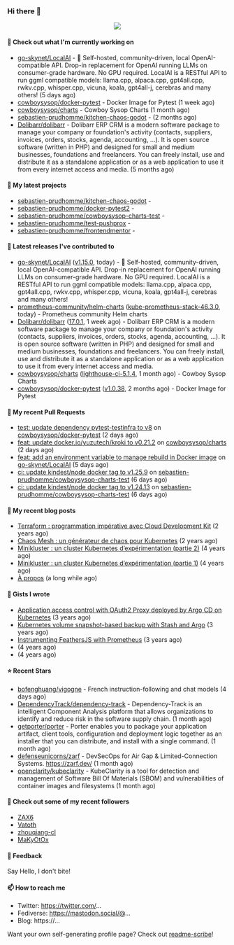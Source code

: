 ### Hi there 👋

<p align="center"><img src="https://github-readme-stats.vercel.app/api?username=sebastien-prudhomme&show_icons=true&locale=en"/></p>

#### 👷 Check out what I'm currently working on

- [go-skynet/LocalAI](https://github.com/go-skynet/LocalAI) - :robot: Self-hosted, community-driven, local OpenAI-compatible API. Drop-in replacement for OpenAI running LLMs on consumer-grade hardware. No GPU required. LocalAI is a RESTful API to run ggml compatible models: llama.cpp, alpaca.cpp, gpt4all.cpp, rwkv.cpp, whisper.cpp, vicuna, koala, gpt4all-j, cerebras and many others! (5 days ago)
- [cowboysysop/docker-pytest](https://github.com/cowboysysop/docker-pytest) - Docker Image for Pytest (1 week ago)
- [cowboysysop/charts](https://github.com/cowboysysop/charts) - Cowboy Sysop Charts (1 month ago)
- [sebastien-prudhomme/kitchen-chaos-godot](https://github.com/sebastien-prudhomme/kitchen-chaos-godot) -  (2 months ago)
- [Dolibarr/dolibarr](https://github.com/Dolibarr/dolibarr) - Dolibarr ERP CRM is a modern software package to manage your company or foundation&#39;s activity (contacts, suppliers, invoices, orders, stocks, agenda, accounting, ...). It is open source software (written in PHP) and designed for small and medium businesses, foundations and freelancers. You can freely install, use and distribute it as a standalone application or as a web application to use it from every internet access and media. (5 months ago)

#### 🌱 My latest projects

- [sebastien-prudhomme/kitchen-chaos-godot](https://github.com/sebastien-prudhomme/kitchen-chaos-godot) - 
- [sebastien-prudhomme/docker-pytest2](https://github.com/sebastien-prudhomme/docker-pytest2) - 
- [sebastien-prudhomme/cowboysysop-charts-test](https://github.com/sebastien-prudhomme/cowboysysop-charts-test) - 
- [sebastien-prudhomme/test-pushprox](https://github.com/sebastien-prudhomme/test-pushprox) - 
- [sebastien-prudhomme/frontendmentor](https://github.com/sebastien-prudhomme/frontendmentor) - 

#### 🔭 Latest releases I've contributed to

- [go-skynet/LocalAI](https://github.com/go-skynet/LocalAI) ([v1.15.0](https://github.com/go-skynet/LocalAI/releases/tag/v1.15.0), today) - :robot: Self-hosted, community-driven, local OpenAI-compatible API. Drop-in replacement for OpenAI running LLMs on consumer-grade hardware. No GPU required. LocalAI is a RESTful API to run ggml compatible models: llama.cpp, alpaca.cpp, gpt4all.cpp, rwkv.cpp, whisper.cpp, vicuna, koala, gpt4all-j, cerebras and many others!
- [prometheus-community/helm-charts](https://github.com/prometheus-community/helm-charts) ([kube-prometheus-stack-46.3.0](https://github.com/prometheus-community/helm-charts/releases/tag/kube-prometheus-stack-46.3.0), today) - Prometheus community Helm charts
- [Dolibarr/dolibarr](https://github.com/Dolibarr/dolibarr) ([17.0.1](https://github.com/Dolibarr/dolibarr/releases/tag/17.0.1), 1 week ago) - Dolibarr ERP CRM is a modern software package to manage your company or foundation&#39;s activity (contacts, suppliers, invoices, orders, stocks, agenda, accounting, ...). It is open source software (written in PHP) and designed for small and medium businesses, foundations and freelancers. You can freely install, use and distribute it as a standalone application or as a web application to use it from every internet access and media.
- [cowboysysop/charts](https://github.com/cowboysysop/charts) ([lighthouse-ci-5.1.4](https://github.com/cowboysysop/charts/releases/tag/lighthouse-ci-5.1.4), 1 month ago) - Cowboy Sysop Charts
- [cowboysysop/docker-pytest](https://github.com/cowboysysop/docker-pytest) ([v1.0.38](https://github.com/cowboysysop/docker-pytest/releases/tag/v1.0.38), 2 months ago) - Docker Image for Pytest

#### 🔨 My recent Pull Requests

- [test: update dependency pytest-testinfra to v8](https://github.com/cowboysysop/docker-pytest/pull/329) on [cowboysysop/docker-pytest](https://github.com/cowboysysop/docker-pytest) (2 days ago)
- [feat: update docker.io/yuzutech/kroki to v0.21.2](https://github.com/cowboysysop/charts/pull/440) on [cowboysysop/charts](https://github.com/cowboysysop/charts) (2 days ago)
- [feat: add an environment variable to manage rebuild in Docker image](https://github.com/go-skynet/LocalAI/pull/290) on [go-skynet/LocalAI](https://github.com/go-skynet/LocalAI) (5 days ago)
- [ci: update kindest/node docker tag to v1.25.9](https://github.com/sebastien-prudhomme/cowboysysop-charts-test/pull/84) on [sebastien-prudhomme/cowboysysop-charts-test](https://github.com/sebastien-prudhomme/cowboysysop-charts-test) (6 days ago)
- [ci: update kindest/node docker tag to v1.24.13](https://github.com/sebastien-prudhomme/cowboysysop-charts-test/pull/83) on [sebastien-prudhomme/cowboysysop-charts-test](https://github.com/sebastien-prudhomme/cowboysysop-charts-test) (6 days ago)

#### 📜 My recent blog posts

- [Terraform : programmation impérative avec Cloud Development Kit](https://www.cowboysysop.com/post/terraform-programmation-imperative-avec-cloud-development-kit/) (2 years ago)
- [Chaos Mesh : un générateur de chaos pour Kubernetes](https://www.cowboysysop.com/post/chaos-mesh-un-generateur-de-chaos-pour-kubernetes/) (2 years ago)
- [Minikluster : un cluster Kubernetes d’expérimentation (partie 2)](https://www.cowboysysop.com/post/minikluster-un-cluster-kubernetes-d-experimentation-partie-2/) (4 years ago)
- [Minikluster : un cluster Kubernetes d’expérimentation (partie 1)](https://www.cowboysysop.com/post/minikluster-un-cluster-kubernetes-d-experimentation-partie-1/) (4 years ago)
- [À propos](https://www.cowboysysop.com/page/a-propos/) (a long while ago)

#### 📓 Gists I wrote

- [Application access control with OAuth2 Proxy deployed by Argo CD on Kubernetes](https://gist.github.com/c90af146c465305087d5f5a55990ca71) (3 years ago)
- [Kubernetes volume snapshot-based backup with Stash and Argo](https://gist.github.com/c53e870dc6b4987fefa4c36ea9f1187c) (3 years ago)
- [Instrumenting FeathersJS with Prometheus](https://gist.github.com/93ab307c8c03a9c5fdb1ff728f413855) (3 years ago)
- [](https://gist.github.com/9827398f4f792569e56351ac56e80b80) (4 years ago)
- [](https://gist.github.com/064f0ea019c9ff37b71ebc023c0a0c6b) (4 years ago)

#### ⭐ Recent Stars

- [bofenghuang/vigogne](https://github.com/bofenghuang/vigogne) - French instruction-following and chat models (4 days ago)
- [DependencyTrack/dependency-track](https://github.com/DependencyTrack/dependency-track) - Dependency-Track is an intelligent Component Analysis platform that allows organizations to identify and reduce risk in the software supply chain. (1 month ago)
- [getporter/porter](https://github.com/getporter/porter) - Porter enables you to package your application artifact, client tools, configuration and deployment logic together as an installer that you can distribute, and install with a single command. (1 month ago)
- [defenseunicorns/zarf](https://github.com/defenseunicorns/zarf) - DevSecOps for Air Gap &amp; Limited-Connection Systems. https://zarf.dev/ (1 month ago)
- [openclarity/kubeclarity](https://github.com/openclarity/kubeclarity) - KubeClarity is a tool for detection and management of Software Bill Of Materials (SBOM) and vulnerabilities of container images and filesystems (1 month ago)

#### 👯 Check out some of my recent followers

- [ZAX6](https://github.com/ZAX6)
- [Vatoth](https://github.com/Vatoth)
- [zhouqiang-cl](https://github.com/zhouqiang-cl)
- [MaKyOtOx](https://github.com/MaKyOtOx)

#### 💬 Feedback

Say Hello, I don't bite!

#### 📫 How to reach me

- Twitter: https://twitter.com/...
- Fediverse: https://mastodon.social/@...
- Blog: https://...

Want your own self-generating profile page? Check out [readme-scribe](https://github.com/muesli/readme-scribe)!
